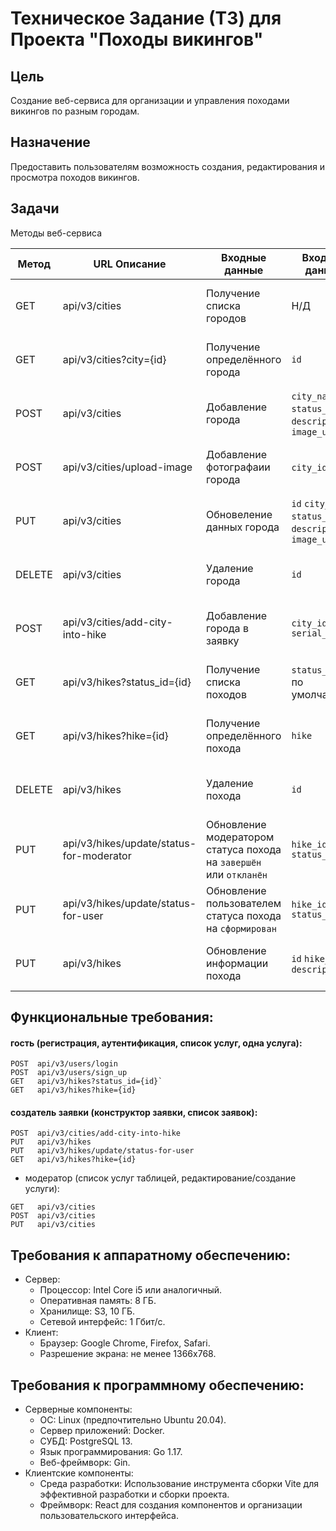 # Техническое Задание (ТЗ) для Проекта "Походы викингов"

## Цель
   Создание веб-сервиса для организации и управления походами викингов по разным городам.

## Назначение
   Предоставить пользователям возможность создания, редактирования и просмотра походов викингов.

## Задачи
   Методы веб-сервиса

   | Метод  | URL Описание                             | Входные данные                                                     | Входные данные                                            | Выходные данные                  |
   |--------|------------------------------------------|--------------------------------------------------------------------|-----------------------------------------------------------|----------------------------------|
   | GET    | api/v3/cities                            | Получение списка городов                                           | Н/Д                                                       | Статус операции (Успешно/Ошибка) |
   | GET    | api/v3/cities?city={id}                  | Получение определённого города                                     | `id`                                                      | Статус операции (Успешно/Ошибка) |
   | POST   | api/v3/cities                            | Добавление города                                                  | `city_name`, `status_id`, `description`, `image_url`      | Статус операции (Успешно/Ошибка) |
   | POST   | api/v3/cities/upload-image               | Добавление фотографаии города                                      | `city_id`, `file`                                         | Статус операции (Успешно/Ошибка) |
   | PUT    | api/v3/cities                            | Обновеление данных города                                          | `id` `city_name`, `status_id`, `description`, `image_url` | Статус операции (Успешно/Ошибка) |
   | DELETE | api/v3/cities                            | Удаление города                                                    | `id`                                                      | Статус операции (Успешно/Ошибка) |
   | POST   | api/v3/cities/add-city-into-hike         | Добавление города в заявку                                         | `city_id` `serial_number`                                 | Статус операции (Успешно/Ошибка) |
   | GET    | api/v3/hikes?status_id={id}              | Получение списка походов                                           | `status_id` (3 по умолчанию)                              | Статус операции (Успешно/Ошибка) |
   | GET    | api/v3/hikes?hike={id}                   | Получение определённого похода                                     | `hike`                                                    | Статус операции (Успешно/Ошибка) |
   | DELETE | api/v3/hikes                             | Удаление похода                                                    | `id`                                                      | Статус операции (Успешно/Ошибка) |
   | PUT    | api/v3/hikes/update/status-for-moderator | Обновление модератором статуса похода на `завершён` или `откланён` | `hike_id`  `status_id`                                    | Статус операции (Успешно/Ошибка) |
   | PUT    | api/v3/hikes/update/status-for-user      | Обновление пользователем статуса похода на `сформирован`           | `hike_id`  `status_id`                                    | Статус операции (Успешно/Ошибка) |
   | PUT    | api/v3/hikes                             | Обновление информации похода                                       | `id`  `hike_name`  `description`                          | Статус операции (Успешно/Ошибка) |

## Функциональные требования:

#### гость (регистрация, аутентификация, список услуг, одна услуга):
```http
POST  api/v3/users/login
POST  api/v3/users/sign_up
GET   api/v3/hikes?status_id={id}`
GET   api/v3/hikes?hike={id}
```

#### создатель заявки (конструктор заявки, список заявок):
```http
POST  api/v3/cities/add-city-into-hike
PUT   api/v3/hikes
PUT   api/v3/hikes/update/status-for-user
GET   api/v3/hikes?hike={id}
```

- модератор (список услуг таблицей, редактирование/создание услуги):
```http
GET   api/v3/cities
POST  api/v3/cities
PUT   api/v3/cities
```

## Требования к аппаратному обеспечению:

- Сервер:
  - Процессор: Intel Core i5 или аналогичный.
  - Оперативная память: 8 ГБ.
  - Хранилище: S3, 10 ГБ.
  - Сетевой интерфейс: 1 Гбит/c.
- Клиент:
  - Браузер: Google Chrome, Firefox, Safari.
  - Разрешение экрана: не менее 1366x768.
  
## Требования к программному обеспечению:
- Серверные компоненты:
  - ОС: Linux (предпочтительно Ubuntu 20.04).
  - Сервер приложений: Docker.
  - СУБД: PostgreSQL 13.
  - Язык программирования: Go 1.17.
  - Веб-фреймворк: Gin.
- Клиентские компоненты:
  - Среда разработки: Использование инструмента сборки Vite для эффективной разработки и сборки проекта.
  - Фреймворк: React для создания компонентов и организации пользовательского интерфейса.
